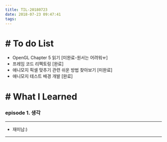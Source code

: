 ```yaml
---
title: TIL-20180723
date: 2018-07-23 09:47:41
tags: 
---
```


# # To do List

- OpenGL Chapter 5 읽기 [미완료-원서는 어려워ㅠ]
- 프레임 코드 리펙토링 [완료]
- 애니모지 픽셀 맞추기 관련 쉬운 방법 찾아보기 [미완료]
- 애니모지 테스트 배경 개발 [완료]

# # What I Learned

### episode 1. 생각

---

- 재미남:)

---
